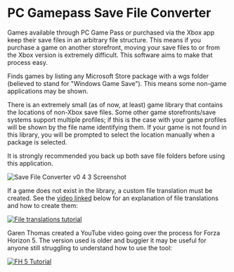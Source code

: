 # PC Gamepass Save File Converter
Games available through PC Game Pass or purchased via the Xbox app keep their save files in an arbitrary file structure. This means if you purchase a game on another storefront, moving your save files to or from the Xbox version is extremely difficult. This software aims to make that process easy.

Finds games by listing any Microsoft Store package with a wgs folder (believed to stand for "Windows Game Save"). This means some non-game applications may be shown.

There is an extremely small (as of now, at least) game library that contains the locations of non-Xbox save files. Some other game storefronts/save systems support multiple profiles; if this is the case with your game profiles will be shown by the file name identifying them. If your game is not found in this library, you will be prompted to select the location manually when a package is selected.

It is strongly recommended you back up both save file folders before using this application. 

![Save File Converter v0 4 3 Screenshot](https://user-images.githubusercontent.com/4670572/159533555-dbc49599-7620-4774-bd78-501e997ac22c.png)

If a game does not exist in the library, a custom file translation must be created. See the [video linked](https://youtu.be/EdCjEr4-jfc) below for an explanation of file translations and how to create them:

[![File translations tutorial](http://img.youtube.com/vi/EdCjEr4-jfc/0.jpg)](https://youtu.be/EdCjEr4-jfc "File translations tutorial") 

Garen Thomas created a YouTube video going over the process for Forza Horizon 5. The version used is older and buggier it may be useful for anyone still struggling to understand how to use the tool:

[![FH 5 Tutorial](http://img.youtube.com/vi/tGKV-aumZ-g/0.jpg)](http://www.youtube.com/watch?v=tGKV-aumZ-g "FH 5 Tutorial")
